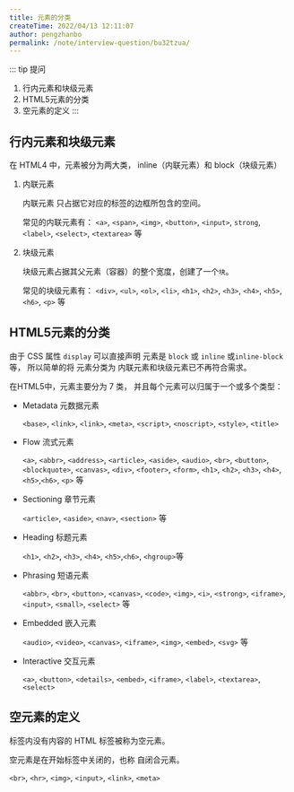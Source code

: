 ```yaml
---
title: 元素的分类
createTime: 2022/04/13 12:11:07
author: pengzhanbo
permalink: /note/interview-question/bu32tzua/
---
```


::: tip 提问
1. 行内元素和块级元素
2.  HTML5元素的分类
3.  空元素的定义
:::

## 行内元素和块级元素

在 HTML4 中，元素被分为两大类， inline（内联元素）和 block（块级元素）

1. 内联元素
   
   内联元素 只占据它对应的标签的边框所包含的空间。

   常见的内联元素有： `<a>`, `<span>`, `<img>`, `<button>`, `<input>`, `strong`, `<label>`,
   `<select>`, `<textarea>` 等

2. 块级元素
   
   块级元素占据其父元素（容器）的整个宽度，创建了一个`块`。

   常见的块级元素有： `<div>`, `<ul>`, `<ol>`, `<li>`, `<h1>`, `<h2>`, `<h3>`, `<h4>`, `<h5>`,
   `<h6>`, `<p>` 等

## HTML5元素的分类

由于 CSS 属性 `display` 可以直接声明 元素是 `block` 或 `inline` 或`inline-block` 等，
所以简单的将 元素分类为 内联元素和块级元素已不再符合需求。

在HTML5中，元素主要分为 7 类， 并且每个元素可以归属于一个或多个类型：

- Metadata 元数据元素
  
  `<base>`, `<link>`, `<link>`, `<meta>`, `<script>`, `<noscript>`, `<style>`, `<title>`

- Flow 流式元素
  
  `<a>`, `<abbr>`, `<address>`, `<article>`, `<aside>`, `<audio>`, `<br>`, `<button>`,
  `<blockquote>`, `<canvas>`, `<div>`, `<footer>`, `<form>`,  `<h1>`, `<h2>`, `<h3>`,
   `<h4>`, `<h5>`,`<h6>`, `<p>` 等

- Sectioning 章节元素
  
  `<article>`, `<aside>`, `<nav>`, `<section>` 等

- Heading 标题元素
  
  `<h1>`, `<h2>`, `<h3>`, `<h4>`, `<h5>`,`<h6>`, `<hgroup>`等

- Phrasing 短语元素
  
  `<abbr>`, `<br>`, `<button>`, `<canvas>`, `<code>`, `<img>`, `<i>`, `<strong>`, `<iframe>`,
  `<input>`, `<small>`, `<select>` 等

- Embedded 嵌入元素
  
  `<audio>`, `<video>`, `<canvas>`, `<iframe>`, `<img>`, `<embed>`, `<svg>` 等

- Interactive 交互元素

  `<a>`, `<button>`, `<details>`, `<embed>`, `<iframe>`, `<label>`, `<textarea>`, `<select>`

## 空元素的定义

标签内没有内容的 HTML 标签被称为空元素。

空元素是在开始标签中关闭的，也称 自闭合元素。

`<br>`, `<hr>`, `<img>`, `<input>`, `<link>`, `<meta>`
